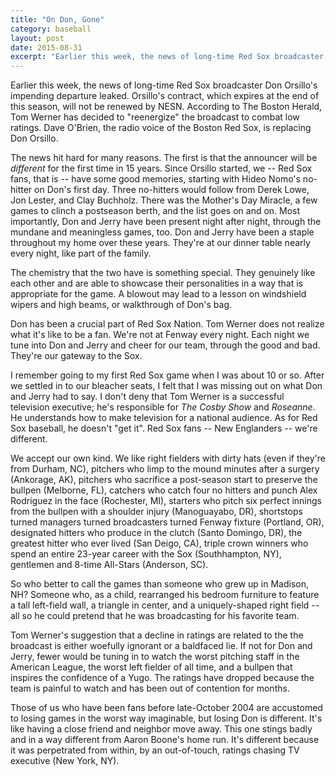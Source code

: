 ```yaml
---
title: "On Don, Gone"
category: baseball
layout: post
date: 2015-08-31
excerpt: "Earlier this week, the news of long-time Red Sox broadcaster Don Orsillo's impending departure leaked.  Orsillo's contract, which expires at the end of this season, will not be renewed by NESN.  According to The Boston Herald, Tom Werner has decided to \"reenergize\" the broadcast to combat low ratings.  Dave O'Brien, the radio voice of the Boston Red Sox, is replacing Don Orsillo."
---
```


Earlier this week, the news of long-time Red Sox broadcaster Don Orsillo's impending departure leaked.  Orsillo's contract, which expires at the end of this season, will not be renewed by NESN.  According to The Boston Herald, Tom Werner has decided to "reenergize" the broadcast to combat low ratings.  Dave O'Brien, the radio voice of the Boston Red Sox, is replacing Don Orsillo.

The news hit hard for many reasons.  The first is that the announcer will be _different_ for the first time in 15 years.  Since Orsillo started, we -- Red Sox fans, that is -- have some good memories, starting with Hideo Nomo's no-hitter on Don's first day.  Three no-hitters would follow from Derek Lowe, Jon Lester, and Clay Buchholz.  There was the Mother's Day Miracle, a few games to clinch a postseason berth, and the list goes on and on.  Most importantly, Don and Jerry have been present night after night, through the mundane and meaningless games, too.  Don and Jerry have been a staple throughout my home over these years.  They're at our dinner table nearly every night, like part of the family.

The chemistry that the two have is something special.  They genuinely like each other and are able to showcase their personalities in a way that is appropriate for the game.  A blowout may lead to a lesson on windshield wipers and high beams, or walkthrough of Don's bag.

Don has been a crucial part of Red Sox Nation.  Tom Werner does not realize what it's like to be a fan. We're not at Fenway every night.  Each night we tune into Don and Jerry and cheer for our team, through the good and bad.  They're our gateway to the Sox.

I remember going to my first Red Sox game when I was about 10 or so.  After we settled in to our bleacher seats, I felt that I was missing out on what Don and Jerry had to say.  I don't deny that Tom Werner is a successful television executive; he's responsible for _The Cosby Show_ and _Roseanne_.  He understands how to make television for a national audience.  As for Red Sox baseball, he doesn't "get it".  Red Sox fans -- New Englanders -- we're different.

We accept our own kind.  We like right fielders with dirty hats (even if they're from Durham, NC), pitchers who limp to the mound minutes after a surgery (Ankorage, AK), pitchers who sacrifice a post-season start to preserve the bullpen (Melborne, FL), catchers who catch four no hitters and punch Alex Rodriguez in the face (Rochester, MI), starters who pitch six perfect innings from the bullpen with a shoulder injury (Manoguayabo, DR), shortstops turned managers turned broadcasters turned Fenway fixture (Portland, OR), designated hitters who produce in the clutch (Santo Domingo, DR), the greatest hitter who ever lived (San Deigo, CA), triple crown winners who spend an entire 23-year career with the Sox (Southhampton, NY), gentlemen and 8-time All-Stars (Anderson, SC).

So who better to call the games than someone who grew up in Madison, NH?  Someone who, as a child, rearranged his bedroom furniture to feature a tall left-field wall, a triangle in center, and a uniquely-shaped right field -- all so he could pretend that he was broadcasting for his favorite team.

Tom Werner's suggestion that a decline in ratings are related to the the broadcast is either woefully ignorant or a baldfaced lie.  If not for Don and Jerry, fewer would be tuning in to watch the worst pitching staff in the American League, the worst left fielder of all time, and a bullpen that inspires the confidence of a Yugo.  The ratings have dropped because the team is painful to watch and has been out of contention for months.

Those of us who have been fans before late-October 2004 are accustomed to losing games in the worst way imaginable, but losing Don is different.  It's like having a close friend and neighbor move away.  This one stings badly and in a way different from Aaron Boone's home run. It's different because it was perpetrated from within, by an out-of-touch, ratings chasing TV executive (New York, NY).
